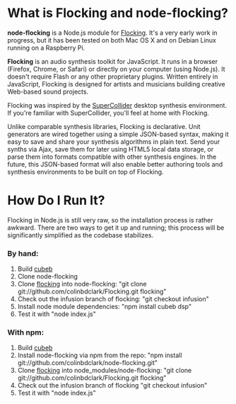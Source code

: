 What is Flocking and node-flocking?
===================================

**node-flocking** is a Node.js module for [Flocking](http://flockingjs.org). It's a very early work in progress, but it has been tested on both Mac OS X and on Debian Linux running on a Raspberry Pi.

**Flocking** is an audio synthesis toolkit for JavaScript. It runs in a browser (Firefox, Chrome, or Safari) or directly on your computer (using Node.js). It doesn't require Flash or any other proprietary plugins. Written entirely in JavaScript, Flocking is designed for artists and musicians building creative Web-based sound projects.

Flocking was inspired by the [SuperCollider](http://supercollider.sourceforge.net/) desktop synthesis 
environment. If you're familiar with SuperCollider, you'll feel at home with Flocking.
    
Unlike comparable synthesis libraries, Flocking is declarative. Unit generators are wired together using a 
simple JSON-based syntax, making it easy to save and share your synthesis algorithms in plain text.
Send your synths via Ajax, save them for later using HTML5 local data storage, or parse them into formats compatible with 
other synthesis engines. In the future, this JSON-based format will also enable better authoring tools and 
synthesis environments to be built on top of Flocking.


How Do I Run It?
================

Flocking in Node.js is still very raw, so the installation process is rather awkward. There are two ways to get it up and running; this process will be significantly simplified as the codebase stabilizes.

### By hand:
1. Build [cubeb](https://github.com/kinetiknz/cubeb)
2. Clone node-flocking
3. Clone [flocking](https://github.com/colinbdclark/Flocking) into node-flocking: "git clone git://github.com/colinbdclark/Flocking.git flocking"
4. Check out the infusion branch of flocking: "git checkout infusion" 
5. Install node module dependencies: "npm install cubeb dsp"
6. Test it with "node index.js"

### With npm:
1. Build [cubeb](https://github.com/kinetiknz/cubeb)
2. Install node-flocking via npm from the repo: "npm install git://github.com/colinbdclark/node-flocking.git"
3. Clone [flocking](https://github.com/colinbdclark/Flocking) into node_modules/node-flocking: "git clone git://github.com/colinbdclark/Flocking.git flocking"
4. Check out the infusion branch of flocking "git checkout infusion"
5. Test it with "node index.js"
